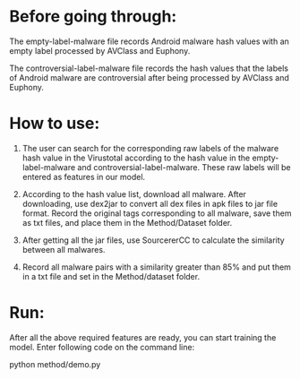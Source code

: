 # Before going through:
The empty-label-malware file records Android malware hash values with an empty label processed by AVClass and Euphony.

The controversial-label-malware file records the hash values that the labels of Android malware are controversial after being processed by AVClass and Euphony.


# How to use:

1. The user can search for the corresponding raw labels of the malware hash value in the Virustotal according to the hash value in the empty-label-malware and controversial-label-malware. These raw labels will be entered as features in our model.

2. According to the hash value list, download all malware. After downloading, use dex2jar to convert all dex files in apk files to jar file format. Record the original tags corresponding to all malware, save them as txt files, and place them in the Method/Dataset folder.

3. After getting all the jar files, use SourcererCC to calculate the similarity between all malwares. 

4. Record all malware pairs with a similarity greater than 85% and put them in a txt file and set in the Method/dataset folder.

# Run:

After all the above required features are ready, you can start training the model. Enter following code on the command line:

python method/demo.py

